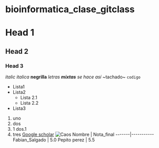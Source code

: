 # bioinformatica_clase_gitclass
# Head 1
## Head 2
### Head 3

*italic*
_italica_
**negrilla**
_letras **mixtas** se hace así_
~tachado~
```codigo```

* Lista1
* Lista2
  * Lista 2.1
  * Lista 2.2
* Lista3

1. uno
2. dos
  2. 1 dos.1
3. tres
[Google scholar](https://scholar.google.com/citations?user=Oqq-sgcAAAAJ&hl=es)
![Caos](https://i.pinimg.com/originals/e0/19/17/e0191785c29396e42bccc19c6c3db098.jpg)
Nombre | Nota_final
-------|-----------
Fabian_Salgado | 5.0
Pepito perez | 5.5
